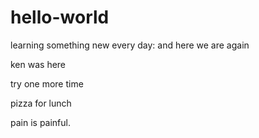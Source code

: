 hello-world
===========

learning something new every day:  and here we are again


ken was here

try one more time

pizza for lunch

pain is painful.
